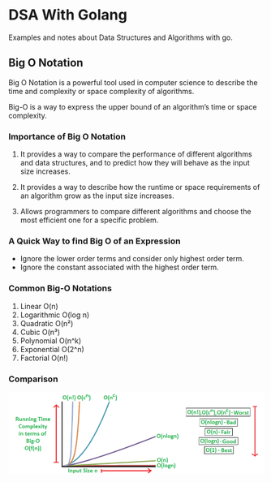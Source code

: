 # DSA With Golang

Examples and notes about Data Structures and Algorithms with go.

## Big O Notation

Big O Notation is a powerful tool used in computer science to describe the time and complexity or space complexity of algorithms.

Big-O is a way to express the upper bound of an algorithm’s time or space complexity.

### Importance of Big O Notation

1. It provides a way to compare the performance of different algorithms and data structures, and to predict how they will behave as the input size increases.

2. It provides a way to describe how the runtime or space requirements of an algorithm grow as the input size increases.

3. Allows programmers to compare different algorithms and choose the most efficient one for a specific problem.

### A Quick Way to find Big O of an Expression

- Ignore the lower order terms and consider only highest order term.
- Ignore the constant associated with the highest order term.

### Common Big-O Notations

1. Linear O(n)
2. Logarithmic O(log n)
3. Quadratic O(n²)
4. Cubic O(n³)
5. Polynomial O(n^k)
6. Exponential O(2^n)
7. Factorial O(n!)

### Comparison

<img src="./docs/big-0.png"  />

